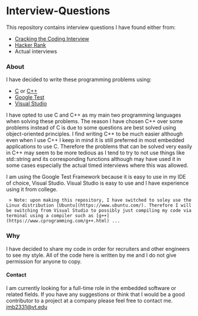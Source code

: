 # Interview-Questions
This repository contains interview questions I have found either from:
  - [Cracking the Coding Interview](http://www.crackingthecodinginterview.com/)
  - [Hacker Rank](https://www.hackerrank.com/)
  - Actual interviews
 
  
   ### About
   I have decided to write these programming problems using:
   - [C](https://en.wikipedia.org/wiki/C_(programming_language)) or [C++](https://en.wikipedia.org/wiki/C%2B%2B)
   - [Google Test](https://github.com/google/googletest)
   - [Visual Studio](https://visualstudio.microsoft.com/)
   
   
  I have opted to use C and C++ as my main two programming languages when solving these problems. The reason I have chosen C++ over
  some problems instead of C is due to some questions are best solved using object-oriented principles. I find writing C++ to be much easier although even
  when I use C++ I keep in mind it is still preferred in most embedded applications to use C. Therefore the problems that
  can be solved very easily in C++ may seem to be more tedious as I tend to try to not use things like std::string and its 
  corresponding functions although may have used it in some cases especially the actual timed interviews where this was allowed.
  
  I am using the Google Test Framework because it is easy to use in my IDE of choice, Visual Studio. Visual Studio is easy to use and I have experience using it from college.
  
     > Note: upon making this repository, I have switched to soley use the Linux distribution [Ubuntu](https://www.ubuntu.com/). Therefore I will be switching from Visual Studio to possibly just compiling my code via terminal using a compiler such as [g++](https://www.cprogramming.com/g++.html) ...
  
  ### Why
  I have decided to share my code in order for recruiters and other engineers to see my style. All of the code here is written by me
  and I do not give permission for anyone to copy.
  
   #### Contact
   I am currently looking for a full-time role in the embedded software or related fields. If you have any suggestions or think that I would be a good contributor to a project at a company please feel free to contact me.
  jmb2331@vt.edu
  
 
  

  

